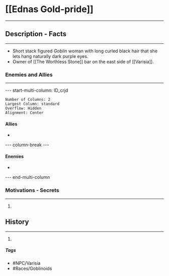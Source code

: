 # [[Ednas Gold-pride]] 
---
## Description - Facts
---
- Short stack figured *Goblin* woman with long curled black hair that she lets hang naturally dark purple eyes.
- Owner of [[The Worthless Stone]] bar on the east side of [[Varisia]].

### Enemies and Allies
---
--- start-multi-column: ID_crjd
```column-settings
Number of Columns: 2
Largest Column: standard
Overflow: Hidden
Alignment: Center
```

#### Allies
- 

--- column-break ---
#### Enemies
- 

--- end-multi-column
### Motivations - Secrets
---
1. 

## History
---
1. 

##### Tags
- #NPC/Varisia
- #Races/Goblinoids 